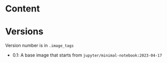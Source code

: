 # Content


# Versions
Version number is in `.image_tags`

- 0.1: A base image that starts from `jupyter/minimal-notebook:2023-04-17`